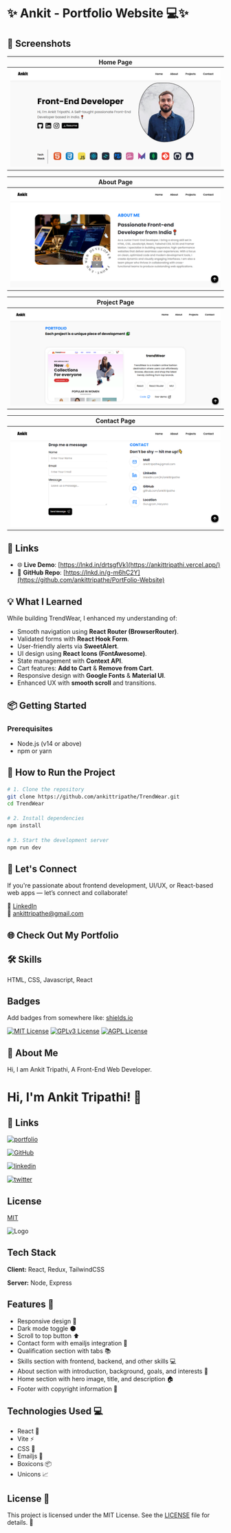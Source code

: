 # ✨ Ankit - Portfolio Website 💻✨


## 📸 Screenshots

| Home Page                      |
| ------------------------------ |
| ![Home](./public/homePage.PNG) |

| About Page                       |
| -------------------------------- |
| ![About](./public/aboutPage.PNG) |

| Project Page                         |
| ------------------------------------ |
| ![Project](./public/projectPage.PNG) |

| Contact Page                         |
| ------------------------------------ |
| ![Contact](./public/contactPage.PNG) |

## 🔗 Links

- 🌐 **Live Demo**: [https://lnkd.in/drtsgfVk](https://ankittripathi.vercel.app/)
- 📁 **GitHub Repo**: [https://lnkd.in/g-m6hC2Y](https://github.com/ankittripathe/PortFolio-Website)

## 💡 What I Learned

While building TrendWear, I enhanced my understanding of:

- Smooth navigation using **React Router (BrowserRouter)**.
- Validated forms with **React Hook Form**.
- User-friendly alerts via **SweetAlert**.
- UI design using **React Icons (FontAwesome)**.
- State management with **Context API**.
- Cart features: **Add to Cart** & **Remove from Cart**.
- Responsive design with **Google Fonts** & **Material UI**.
- Enhanced UX with **smooth scroll** and transitions.

## 📦 Getting Started

### Prerequisites

- Node.js (v14 or above)
- npm or yarn

## 🚀 How to Run the Project

```bash
# 1. Clone the repository
git clone https://github.com/ankittripathe/TrendWear.git
cd TrendWear

# 2. Install dependencies
npm install

# 3. Start the development server
npm run dev
```

## 🤝 Let's Connect

If you're passionate about frontend development, UI/UX, or React-based web apps — let’s connect and collaborate!

🔗 [LinkedIn](https://linkedin.com/in/ankittripathe)  
📧 ankittripathe@gmail.com

## 🌐 Check Out My Portfolio


## 🛠 Skills

HTML, CSS, Javascript, React

## Badges

Add badges from somewhere like: [shields.io](https://shields.io/)

[![MIT License](https://img.shields.io/badge/License-MIT-green.svg)](https://choosealicense.com/licenses/mit/)
[![GPLv3 License](https://img.shields.io/badge/License-GPL%20v3-yellow.svg)](https://opensource.org/licenses/)
[![AGPL License](https://img.shields.io/badge/license-AGPL-blue.svg)](http://www.gnu.org/licenses/agpl-3.0)

## 🚀 About Me

Hi, I am Ankit Tripathi, A Front-End Web Developer.

# Hi, I'm Ankit Tripathi! 👋

## 🔗 Links

[![portfolio](https://img.shields.io/badge/my_portfolio-000?style=for-the-badge&logo=ko-fi&logoColor=white)](https://ankittripathi-portfolio.vercel.app/)

[![GitHub](https://img.shields.io/badge/github-181717?style=for-the-badge&logo=github&logoColor=white)](https://github.com/ankittripathe)

[![linkedin](https://img.shields.io/badge/linkedin-0A66C2?style=for-the-badge&logo=linkedin&logoColor=white)](https://www.linkedin.com/in/ankittripathe)

[![twitter](https://img.shields.io/badge/twitter-1DA1F2?style=for-the-badge&logo=twitter&logoColor=white)](https://twitter.com/)

## License

[MIT](https://choosealicense.com/licenses/mit/)

![Logo](https://dev-to-uploads.s3.amazonaws.com/uploads/articles/th5xamgrr6se0x5ro4g6.png)

## Tech Stack

**Client:** React, Redux, TailwindCSS

**Server:** Node, Express

<!-- ************************ -->
## Features 🎉

- Responsive design 📱
- Dark mode toggle 🌑
- Scroll to top button ⬆️
- Contact form with emailjs integration 📧
- Qualification section with tabs 📚
- Skills section with frontend, backend, and other skills 💻
- About section with introduction, background, goals, and interests 📝
- Home section with hero image, title, and description 🏠
- Footer with copyright information 📜

## Technologies Used 💻

- React 🤖
- Vite ⚡️
- CSS 🎨
- Emailjs 📧
- Boxicons 📦
- Unicons 📈


## License 📜
This project is licensed under the MIT License. See the [LICENSE](LICENSE) file for details. 📝
